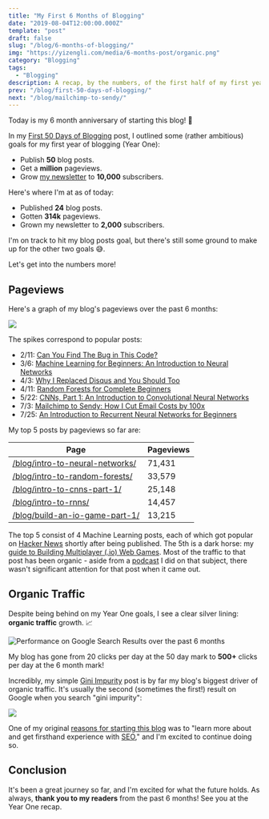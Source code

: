 ```yaml
---
title: "My First 6 Months of Blogging"
date: "2019-08-04T12:00:00.000Z"
template: "post"
draft: false
slug: "/blog/6-months-of-blogging/"
img: "https://yizengli.com/media/6-months-post/organic.png"
category: "Blogging"
tags:
  - "Blogging"
description: A recap, by the numbers, of the first half of my first year of blogging.
prev: "/blog/first-50-days-of-blogging/"
next: "/blog/mailchimp-to-sendy/"
---
```


Today is my 6 month anniversary of starting this blog! 🎉

In my [First 50 Days of Blogging](/blog/first-50-days-of-blogging/) post, I outlined some (rather ambitious) goals for my first year of blogging (Year One):

- Publish **50** blog posts.
- Get a **million** pageviews.
- Grow [my newsletter](/subscribe/?src=6-months-blogging) to **10,000** subscribers.

Here's where I'm at as of today:

- Published **24** blog posts.
- Gotten **314k** pageviews.
- Grown my newsletter to **2,000** subscribers.

I'm on track to hit my blog posts goal, but there's still some ground to make up for the other two goals 😅.

Let's get into the numbers more!

## Pageviews

Here's a graph of my blog's pageviews over the past 6 months:

![](./media-link/6-months-post/pageviews.png)

The spikes correspond to popular posts:

- 2/11: [Can You Find The Bug in This Code?](/blog/a-javascript-bug-i-had-once/)
- 3/6: [Machine Learning for Beginners: An Introduction to Neural Networks](/blog/intro-to-neural-networks/)
- 4/3: [Why I Replaced Disqus and You Should Too](/blog/replacing-disqus/)
- 4/11: [Random Forests for Complete Beginners](/blog/intro-to-random-forests/)
- 5/22: [CNNs, Part 1: An Introduction to Convolutional Neural Networks](/blog/intro-to-cnns-part-1/)
- 7/3: [Mailchimp to Sendy: How I Cut Email Costs by 100x](/blog/mailchimp-to-sendy/)
- 7/25: [An Introduction to Recurrent Neural Networks for Beginners](/blog/intro-to-rnns/)

My top 5 posts by pageviews so far are:

| Page | Pageviews |
| ---- | --------- |
| <a class="no-underline" href="/blog/intro-to-neural-networks/">/blog/intro-to-neural-networks/</a> | 71,431 |
| <a class="no-underline" href="/blog/intro-to-random-forests/">/blog/intro-to-random-forests/</a> | 33,579 |
| <a class="no-underline" href="/blog/intro-to-cnns-part-1/">/blog/intro-to-cnns-part-1/</a> | 25,148 |
| <a class="no-underline" href="/blog/intro-to-rnns/">/blog/intro-to-rnns/</a> | 14,457 |
| <a class="no-underline" href="/blog/build-an-io-game-part-1/">/blog/build-an-io-game-part-1/</a> | 13,215 |

The top 5 consist of 4 Machine Learning posts, each of which got popular on [Hacker News](https://news.ycombinator.com/) shortly after being published. The 5th is a dark horse: my [guide to Building Multiplayer (.io) Web Games](/blog/build-an-io-game-part-1/). Most of the traffic to that post has been organic - aside from a [podcast](/blog/creating-and-selling-io-games/) I did on that subject, there wasn't significant attention for that post when it came out.

## Organic Traffic

Despite being behind on my Year One goals, I see a clear silver lining: **organic traffic** growth. 📈

![Performance on Google Search Results over the past 6 months](./media-link/6-months-post/organic.png)

My blog has gone from 20 clicks per day at the 50 day mark to **500+** clicks per day at the 6 month mark!

Incredibly, my simple [Gini Impurity](/blog/gini-impurity/) post is by far my blog's biggest driver of organic traffic. It's usually the second (sometimes the first!) result on Google when you search "gini impurity":

![](./media-link/6-months-post/gini-impurity.png)

One of my original [reasons for starting this blog](/blog/first-50-days-of-blogging/#why) was to "learn more about and get firsthand experience with [SEO](https://en.wikipedia.org/wiki/Search_engine_optimization)," and I'm excited to continue doing so.

## Conclusion

It's been a great journey so far, and I'm excited for what the future holds. As always, **thank you to my readers** from the past 6 months! See you at the Year One recap.
